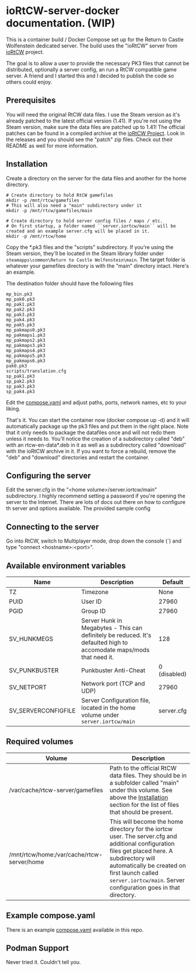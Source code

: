 # ioRtCW-server-docker documentation. (WIP)

This is a container build / Docker Compose set up for the Return to Castle Wolfenstein dedicated server. The build uses the "ioRtCW" server from [ioRtCW](https://github.com/iortcw/iortcw) project.

The goal is to allow a user to provide the necessary PK3 files that cannot be distributed, optionally a server config, an run a RtCW compatible game server. A friend and I started this and I decided to publish the code so others could enjoy.

## Prerequisites

You will need the original RtCW data files. I use the Steam version as it's already patched to the latest official version (1.41). If you're not using the Steam version, make sure the data files are patched up to 1.41! The official patches can be found in a compiled archive at the [ioRtCW Project](https://github.com/iortcw/iortcw). Look in the releases and you should see the "patch" zip files. Check out their README as well for more information.

## Installation

Create a directory on the server for the data files and another for the home directory.

```
# Create directory to hold RtCW gamefiles
mkdir -p /mnt/rtcw/gamefiles
# This will also need a "main" subdirectory under it
mkdir -p /mnt/rtcw/gamefiles/main

# Create directory to hold server config files / maps / etc.
# On first startup, a folder named ``server.iortcw/main`` will be created and an example server.cfg will be placed in it.
mkdir -p /mnt/rtcw/home
```

Copy the *.pk3 files and the "scripts" subdirectory. If you're using the Steam version, they'll be located in the Steam library folder under ``steamapps\common\Return to Castle Wolfenstein\main``. The target folder is whatever your gamefiles directory is with the "main" directory intact. Here's an example.

The destination folder should have the following files
```
mp_bin.pk3
mp_pak0.pk3
mp_pak1.pk3
mp_pak2.pk3
mp_pak3.pk3
mp_pak4.pk3
mp_pak5.pk3
mp_pakmaps0.pk3
mp_pakmaps1.pk3
mp_pakmaps2.pk3
mp_pakmaps3.pk3
mp_pakmaps4.pk3
mp_pakmaps5.pk3
mp_pakmaps6.pk3
pak0.pk3
scripts/translation.cfg
sp_pak1.pk3
sp_pak2.pk3
sp_pak3.pk3
sp_pak4.pk3
```

Edit the [compose.yaml](compose.yaml) and adjust paths, ports, network names, etc to your liking.

That's it. You can start the container now (docker compose up -d) and it will automatically package up the pk3 files and put them in the right place. Note that it only needs to package the datafiles once and will not redo them unless it needs to. You'll notice the creation of a subdirectory called "deb" with an rtcw-en-data*.deb in it as well as a subdirectory called "download" with the ioRtCW archive in it. If you want to force a rebuild, remove the "deb" and "download" directories and restart the container.

## Configuring the server

Edit the server.cfg in the "\<home volume\>/server.iortcw/main" subdirectory. I highly recommend setting a password if you're opening the server to the Internet. There are lots of docs out there on how to configure th server and options available. The provided sample config 

## Connecting to the server

Go into RtCW, switch to Multiplayer mode, drop down the console (`) and type "connect \<hostname\>:\<port\>".

## Available environment variables

| Name | Description | Default |
| --- | --- | --- |
| TZ | Timezone | None |
| PUID | User ID | 27960 |
| PGID | Group ID | 27960 |
| SV_HUNKMEGS | Server Hunk in Megabytes - This can definitely be reduced. It's defaulted high to accomodate maps/mods that need it. | 128 |
| SV_PUNKBUSTER | Punkbuster Anti-Cheat | 0 (disabled) |
| SV_NETPORT | Network port (TCP and UDP) | 27960 |
| SV_SERVERCONFIGFILE | Server Configuration file, located in the home volume under ``server.iortcw/main`` | server.cfg |

## Required volumes

| Volume | Description |
| --- | --- |
| /var/cache/rtcw-server/gamefiles | Path to the official RtCW data files. They should be in a subfolder called "main" under this volume. See above the [Installation](#installation) section for the list of files that should be present. |
| /mnt/rtcw/home:/var/cache/rtcw-server/home | This will become the home directory for the iortcw user. The server.cfg and additional configuration files get placed here. A subdirectory will automatically be created on first launch called ``server.iortcw/main``. Server configuration goes in that directory. |

## Example compose.yaml

There is an example [compose.yaml](compose.yaml) available in this repo.

## Podman Support

Never tried it. Couldn't tell you.